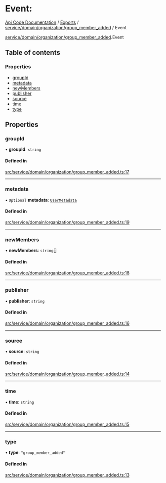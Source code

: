 # Event: 
 
[Api Code Documentation](../README.md) / [Exports](../modules.md) / [service/domain/organization/group\_member\_added](../modules/service_domain_organization_group_member_added.md) / Event

[service/domain/organization/group_member_added](../modules/service_domain_organization_group_member_added.md).Event

## Table of contents

### Properties

- [groupId](service_domain_organization_group_member_added.Event.md#groupid)
- [metadata](service_domain_organization_group_member_added.Event.md#metadata)
- [newMembers](service_domain_organization_group_member_added.Event.md#newmembers)
- [publisher](service_domain_organization_group_member_added.Event.md#publisher)
- [source](service_domain_organization_group_member_added.Event.md#source)
- [time](service_domain_organization_group_member_added.Event.md#time)
- [type](service_domain_organization_group_member_added.Event.md#type)

## Properties

### groupId

• **groupId**: `string`

#### Defined in

[src/service/domain/organization/group_member_added.ts:17](https://github.com/openkfw/TruBudget/blob/aca360d/api/src/service/domain/organization/group_member_added.ts#L17)

___

### metadata

• `Optional` **metadata**: [`UserMetadata`](../modules/service_domain_metadata.md#usermetadata)

#### Defined in

[src/service/domain/organization/group_member_added.ts:19](https://github.com/openkfw/TruBudget/blob/aca360d/api/src/service/domain/organization/group_member_added.ts#L19)

___

### newMembers

• **newMembers**: `string`[]

#### Defined in

[src/service/domain/organization/group_member_added.ts:18](https://github.com/openkfw/TruBudget/blob/aca360d/api/src/service/domain/organization/group_member_added.ts#L18)

___

### publisher

• **publisher**: `string`

#### Defined in

[src/service/domain/organization/group_member_added.ts:16](https://github.com/openkfw/TruBudget/blob/aca360d/api/src/service/domain/organization/group_member_added.ts#L16)

___

### source

• **source**: `string`

#### Defined in

[src/service/domain/organization/group_member_added.ts:14](https://github.com/openkfw/TruBudget/blob/aca360d/api/src/service/domain/organization/group_member_added.ts#L14)

___

### time

• **time**: `string`

#### Defined in

[src/service/domain/organization/group_member_added.ts:15](https://github.com/openkfw/TruBudget/blob/aca360d/api/src/service/domain/organization/group_member_added.ts#L15)

___

### type

• **type**: ``"group_member_added"``

#### Defined in

[src/service/domain/organization/group_member_added.ts:13](https://github.com/openkfw/TruBudget/blob/aca360d/api/src/service/domain/organization/group_member_added.ts#L13)

